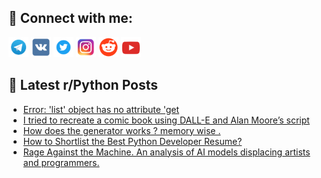 ## 🔎 Connect with me:
[<img src="https://github.com/bullbesh/bullbesh/blob/main/images/Telegram.png" width="32" height="32" />](https://t.me/bullbesh)
[<img src="https://github.com/bullbesh/bullbesh/blob/main/images/VK.png" width="32" height="32" />](https://vk.com/bullbesh)
[<img src="https://github.com/bullbesh/bullbesh/blob/main/images/Twitter.png" width="32" height="32" />](https://twitter.com/bullbesh1)
[<img src="https://github.com/bullbesh/bullbesh/blob/main/images/Instagram.png" width="32" height="32" />](https://www.instagram.com/bullbesh)
[<img src="https://github.com/bullbesh/bullbesh/blob/main/images/Reddit.png" width="32" height="32" />](https://www.reddit.com/user/bullbesh)
[<img src="https://github.com/bullbesh/bullbesh/blob/main/images/YouTube.png" width="32" height="32" />](https://www.youtube.com/channel/UCtfjRs6uzgq5mfm8S06WTcg)

## 📕 Latest r/Python Posts
<!-- BLOG-POST-LIST:START -->
- [Error: &#39;list&#39; object has no attribute &#39;get](https://www.reddit.com/r/Python/comments/wuns4l/error_list_object_has_no_attribute_get/)
- [I tried to recreate a comic book using DALL-E and Alan Moore’s script](https://www.reddit.com/r/Python/comments/wumy0w/i_tried_to_recreate_a_comic_book_using_dalle_and/)
- [How does the generator works ? memory wise .](https://www.reddit.com/r/Python/comments/wuml5y/how_does_the_generator_works_memory_wise/)
- [How to Shortlist the Best Python Developer Resume?](https://www.reddit.com/r/Python/comments/wum4ap/how_to_shortlist_the_best_python_developer_resume/)
- [Rage Against the Machine. An analysis of AI models displacing artists and programmers.](https://www.reddit.com/r/Python/comments/wuf70b/rage_against_the_machine_an_analysis_of_ai_models/)
<!-- BLOG-POST-LIST:END -->
